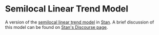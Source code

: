 # Semilocal Linear Trend Model

A version of the [semilocal linear trend
model](https://www.rdocumentation.org/packages/bsts/versions/0.8.0/topics/add.semilocal.linear.trend)
in [Stan](http://mc-stan.org/).  A brief discussion of this model can
be found on [Stan's Discourse page](http://discourse.mc-stan.org/t/semilocal-linear-trend-model-opinions-suggestions-welcome/4874/2).
